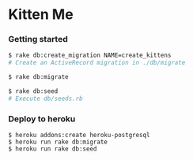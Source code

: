 Kitten Me
=====================

### Getting started
```bash
$ rake db:create_migration NAME=create_kittens
# Create an ActiveRecord migration in ./db/migrate

$ rake db:migrate

$ rake db:seed
# Execute db/seeds.rb 
```

### Deploy to heroku
```
$ heroku addons:create heroku-postgresql
$ heroku run rake db:migrate
$ heroku run rake db:seed
```
